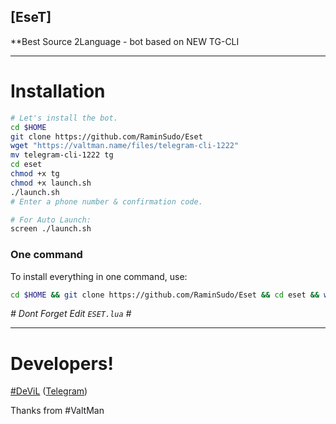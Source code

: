 ## [EseT]

**Best Source 2Language - bot based on NEW TG-CLI

* * *

# Installation

```sh
# Let's install the bot.
cd $HOME
git clone https://github.com/RaminSudo/Eset
wget "https://valtman.name/files/telegram-cli-1222"
mv telegram-cli-1222 tg
cd eset
chmod +x tg
chmod +x launch.sh
./launch.sh 
# Enter a phone number & confirmation code.

# For Auto Launch:
screen ./launch.sh
```
### One command
To install everything in one command, use:
```sh
cd $HOME && git clone https://github.com/RaminSudo/Eset && cd eset && wget "https://valtman.name/files/telegram-cli-1222" && mv telegram-cli-1222 tg && chmod +x tg && chmod +x launch.sh && ./launch.sh
```
*# Dont Forget Edit `ESET.lua` #*
* * *

# Developers!

[#DeViL](https://github.com/RaminSudo) ([Telegram](https://telegram.me/Me_DeViL))

Thanks from #ValtMan
